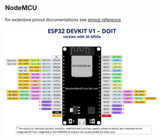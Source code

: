 
## NodeMCU



for extensive pinout documentations see [pinout reference](https://randomnerdtutorials.com/esp32-pinout-reference-gpios/)

![nodemcu](img/ESP32-DOIT-DEVKIT-V1-Board-Pinout-36-GPIOs-updated.jpg)
